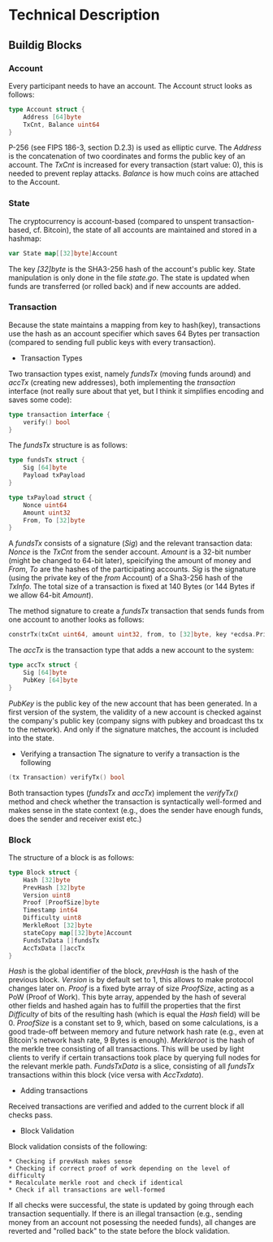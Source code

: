 # Technical Description

## Buildig Blocks

### Account

Every participant needs to have an account. The Account struct looks as follows:
```go
type Account struct {
	Address [64]byte
	TxCnt, Balance uint64
}
```
P-256 (see FIPS 186-3, section D.2.3) is used as elliptic curve. The _Address_ is the concatenation of two coordinates and forms the public key of an account. The _TxCnt_ is increased for every transaction (start value: 0), this is needed to prevent replay attacks. _Balance_ is how much coins are attached to the Account.

### State

The cryptocurrency is account-based (compared to unspent transaction-based, cf. Bitcoin), the state of all accounts are maintained and stored in a hashmap:
```go
var State map[[32]byte]Account
```
The key _[32]byte_ is the SHA3-256 hash of the account's public key. State manipulation is only done in the file _state.go_. The state is updated when funds are transferred (or rolled back) and if new accounts are added.

### Transaction

Because the state maintains a mapping from key to hash(key), transactions use the hash as an account specifier which saves 64 Bytes per transaction (compared to sending full public keys with every transaction).

- Transaction Types

Two transaction types exist, namely _fundsTx_ (moving funds around) and _accTx_ (creating new addresses), both implementing the _transaction_ interface (not really sure about that yet, but I think it simplifies encoding and saves some code): 
```go
type transaction interface {
	verify() bool
}
```
The _fundsTx_ structure is as follows:
```go
type fundsTx struct {
	Sig [64]byte
	Payload txPayload
}

type txPayload struct {
	Nonce uint64
	Amount uint32
	From, To [32]byte
}
```
A _fundsTx_ consists of a signature (_Sig_) and the relevant transaction data: _Nonce_ is the _TxCnt_ from the sender account. _Amount_ is a 32-bit number (might be changed to 64-bit later), speicifying the amount of money and _From_, _To_ are the hashes of the participating accounts. _Sig_ is the signature (using the private key of the _from_ Account) of a Sha3-256 hash of the _TxInfo_. The total size of a transaction is fixed at 140 Bytes (or 144 Bytes if we allow 64-bit _Amount_).

The method signature to create a _fundsTx_ transaction that sends funds from one account to another looks as follows:
```go
constrTx(txCnt uint64, amount uint32, from, to [32]byte, key *ecdsa.PrivateKey) (tx Transaction, err error)
```
The _accTx_ is the transaction type that adds a new account to the system:
```go
type accTx struct {
	Sig [64]byte
	PubKey [64]byte
}
```
_PubKey_ is the public key of the new account that has been generated. In a first version of the system, the validity of a new account is checked against the company's public key (company signs with pubkey and broadcast ths tx to the network). And only if the signature matches, the account is included into the state.

- Verifying a transaction
The signature to verify a transaction is the following
```go
(tx Transaction) verifyTx() bool
```
Both transaction types (_fundsTx_ and _accTx_) implement the _verifyTx()_ method and check whether the transaction is syntactically well-formed and makes sense in the state context (e.g., does the sender have enough funds, does the sender and receiver exist etc.)

### Block
The structure of a block is as follows:
```go
type Block struct {
	Hash [32]byte
	PrevHash [32]byte
	Version uint8
	Proof [ProofSize]byte
	Timestamp int64
	Difficulty uint8
	MerkleRoot [32]byte
	stateCopy map[[32]byte]Account
	FundsTxData []fundsTx
	AccTxData []accTx
}
```
_Hash_ is the global identifier of the block, _prevHash_ is the hash of the previous block. _Version_ is by default set to 1, this allows to make protocol changes later on. _Proof_ is a fixed byte array of size _ProofSize_, acting as a PoW (Proof of Work). This byte array, appended by the hash of several other fields and hashed again has to fulfill the properties that the first _Difficulty_ of bits of the resulting hash (which is equal the _Hash_ field) will be 0. _ProofSize_ is a constant set to 9, which, based on some calculations, is a good trade-off between memory and future network hash rate (e.g., even at Bitcoin's network hash rate, 9 Bytes is enough). _Merkleroot_ is the hash of the merkle tree consisting of all transactions. This will be used by light clients to verify if certain transactions took place by querying full nodes for the relevant merkle path. _FundsTxData_ is a slice, consisting of all _fundsTx_ transactions within this block (vice versa with _AccTxdata_).

- Adding transactions

Received transactions are verified and added to the current block if all checks pass.

- Block Validation

Block validation consists of the following:

	* Checking if prevHash makes sense
	* Checking if correct proof of work depending on the level of difficulty
	* Recalculate merkle root and check if identical
	* Check if all transactions are well-formed

If all checks were successful, the state is updated by going through each transaction sequentially. If there is an illegal transaction (e.g., sending money from an account not posessing the needed funds), all changes are reverted and "rolled back" to the state before the block validation.

